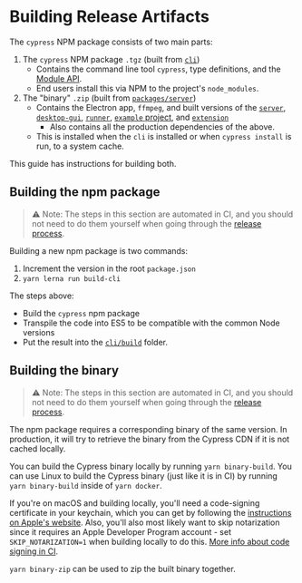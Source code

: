 # Building Release Artifacts

The `cypress` NPM package consists of two main parts:

1. The `cypress` NPM package `.tgz` (built from [`cli`](../cli))
    * Contains the command line tool `cypress`, type definitions, and the [Module API](https://on.cypress.io/module-api).
    * End users install this via NPM to the project's `node_modules`.
2. The "binary" `.zip` (built from [`packages/server`](../packages/server))
    * Contains the Electron app, `ffmpeg`, and built versions of the [`server`](../packages/server), [`desktop-gui`](../packages/desktop-gui), [`runner`](../packages/runner), [`example` project](../packages/example), and [`extension`](../packages/extension)
        * Also contains all the production dependencies of the above.
    * This is installed when the `cli` is installed or when `cypress install` is run, to a system cache.

This guide has instructions for building both.

## Building the npm package

> :warning: Note: The steps in this section are automated in CI, and you should not need to do them yourself when going through the [release process](./release-process.md).

Building a new npm package is two commands:

1. Increment the version in the root `package.json`
2. `yarn lerna run build-cli`

The steps above:

- Build the `cypress` npm package
- Transpile the code into ES5 to be compatible with the common Node versions
- Put the result into the [`cli/build`](../cli/build) folder.

## Building the binary

> :warning: Note: The steps in this section are automated in CI, and you should not need to do them yourself when going through the [release process](./release-process.md).

The npm package requires a corresponding binary of the same version. In production, it will try to retrieve the binary from the Cypress CDN if it is not cached locally.

You can build the Cypress binary locally by running `yarn binary-build`. You can use Linux to build the Cypress binary (just like it is in CI) by running `yarn binary-build` inside of `yarn docker`.

If you're on macOS and building locally, you'll need a code-signing certificate in your keychain, which you can get by following the [instructions on Apple's website](https://developer.apple.com/library/archive/documentation/Security/Conceptual/CodeSigningGuide/Procedures/Procedures.html#//apple_ref/doc/uid/TP40005929-CH4-SW30). Also, you'll also most likely want to skip notarization since it requires an Apple Developer Program account - set `SKIP_NOTARIZATION=1` when building locally to do this. [More info about code signing in CI](./code-signing.md).

`yarn binary-zip` can be used to zip the built binary together.
